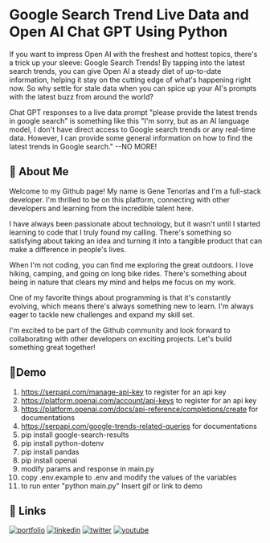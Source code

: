 
# Google Search Trend Live Data and Open AI Chat GPT Using Python

If you want to impress Open AI with the freshest and hottest topics, there's a trick up your sleeve: Google Search Trends! By tapping into the latest search trends, you can give Open AI a steady diet of up-to-date information, helping it stay on the cutting edge of what's happening right now. So why settle for stale data when you can spice up your AI's prompts with the latest buzz from around the world?

Chat GPT responses to a live data prompt "please provide the latest trends in google search" is something like this "I'm sorry, but as an AI language model, I don't have direct access to Google search trends or any real-time data. However, I can provide some general information on how to find the latest trends in Google search." --NO MORE!
## 🚀 About Me
Welcome to my Github page! My name is Gene Tenorlas and I'm a  full-stack developer. I'm thrilled to be on this platform, connecting with other developers and learning from the incredible talent here.

I have always been passionate about technology, but it wasn't until I started learning to code that I truly found my calling. There's something so satisfying about taking an idea and turning it into a tangible product that can make a difference in people's lives.

When I'm not coding, you can find me exploring the great outdoors. I love hiking, camping, and going on long bike rides. There's something about being in nature that clears my mind and helps me focus on my work.

One of my favorite things about programming is that it's constantly evolving, which means there's always something new to learn. I'm always eager to tackle new challenges and expand my skill set.

I'm excited to be part of the Github community and look forward to collaborating with other developers on exciting projects. Let's build something great together!


## 🔑Demo
1. https://serpapi.com/manage-api-key  to register for an api key
2. https://platform.openai.com/account/api-keys to register for an api key
3. https://platform.openai.com/docs/api-reference/completions/create for documentations
4. https://serpapi.com/google-trends-related-queries for documentations
5. pip install google-search-results
6. pip install python-dotenv
7. pip install pandas
8. pip install openai
9. modify params and response in main.py
10. copy .env.example to .env and modify the values of the variables
11. to run enter "python main.py"
Insert gif or link to demo


## 🔗 Links
[![portfolio](https://img.shields.io/badge/my_portfolio-000?style=for-the-badge&logo=ko-fi&logoColor=white)](https://codeit.wiki/)
[![linkedin](https://img.shields.io/badge/linkedin-0A66C2?style=for-the-badge&logo=linkedin&logoColor=white)](https://www.linkedin.com/in/genetenorlas/)
[![twitter](https://img.shields.io/badge/twitter-1DA1F2?style=for-the-badge&logo=twitter&logoColor=white)](https://twitter.com/gene_tenorlas)
[![youtube](https://emojipedia-us.s3.amazonaws.com/content/2020/04/05/yt.png)](https://www.youtube.com/channel/UCbs_zA46a24Thc9Oge1PpUA)



